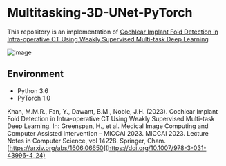 # Multitasking-3D-UNet-PyTorch
This repository is an implementation of [ Cochlear Implant Fold Detection in Intra-operative CT Using Weakly Supervised Multi-task Deep Learning]([https://arxiv.org/abs/1606.06650](https://doi.org/10.1007/978-3-031-43996-4_24))

![image](https://github.com/mrkbdiut/Weakly-Supervised-Multi-Task-3D-UNet-Model/assets/36138901/97d6046a-9ff8-4ce8-bccd-0960960c0f12)

## Environment
+ Python 3.6
+ PyTorch 1.0

Khan, M.M.R., Fan, Y., Dawant, B.M., Noble, J.H. (2023). Cochlear Implant Fold Detection in Intra-operative CT Using Weakly Supervised Multi-task Deep Learning. In: Greenspan, H., et al. Medical Image Computing and Computer Assisted Intervention – MICCAI 2023. MICCAI 2023. Lecture Notes in Computer Science, vol 14228. Springer, Cham.
[https://arxiv.org/abs/1606.06650](https://doi.org/10.1007/978-3-031-43996-4_24)
